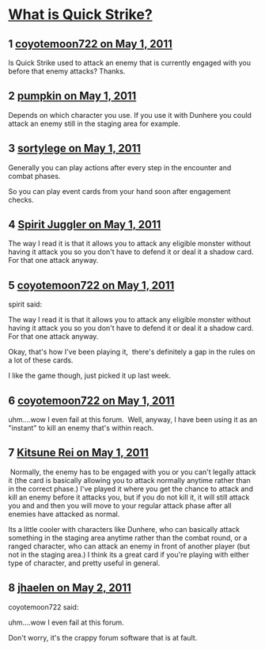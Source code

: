 # [What is Quick Strike?](https://community.fantasyflightgames.com/topic/46063-what-is-quick-strike/)

## 1 [coyotemoon722 on May 1, 2011](https://community.fantasyflightgames.com/topic/46063-what-is-quick-strike/?do=findComment&comment=461646)

Is Quick Strike used to attack an enemy that is currently engaged with you before that enemy attacks? Thanks.

## 2 [pumpkin on May 1, 2011](https://community.fantasyflightgames.com/topic/46063-what-is-quick-strike/?do=findComment&comment=461660)

Depends on which character you use. If you use it with Dunhere you could attack an enemy still in the staging area for example.

## 3 [sortylege on May 1, 2011](https://community.fantasyflightgames.com/topic/46063-what-is-quick-strike/?do=findComment&comment=461688)

Generally you can play actions after every step in the encounter and combat phases.

So you can play event cards from your hand soon after engagement checks.

## 4 [Spirit Juggler on May 1, 2011](https://community.fantasyflightgames.com/topic/46063-what-is-quick-strike/?do=findComment&comment=461690)

The way I read it is that it allows you to attack any eligible monster without having it attack you so you don't have to defend it or deal it a shadow card. For that one attack anyway. 

## 5 [coyotemoon722 on May 1, 2011](https://community.fantasyflightgames.com/topic/46063-what-is-quick-strike/?do=findComment&comment=461798)

spirit said:

The way I read it is that it allows you to attack any eligible monster without having it attack you so you don't have to defend it or deal it a shadow card. For that one attack anyway. 

Okay, that's how I've been playing it,  there's definitely a gap in the rules on a lot of these cards.

I like the game though, just picked it up last week.



## 6 [coyotemoon722 on May 1, 2011](https://community.fantasyflightgames.com/topic/46063-what-is-quick-strike/?do=findComment&comment=461800)

uhm....wow I even fail at this forum.  Well, anyway, I have been using it as an "instant" to kill an enemy that's within reach.

## 7 [Kitsune Rei on May 1, 2011](https://community.fantasyflightgames.com/topic/46063-what-is-quick-strike/?do=findComment&comment=461928)

 Normally, the enemy has to be engaged with you or you can't legally attack it (the card is basically allowing you to attack normally anytime rather than in the correct phase.) I've played it where you get the chance to attack and kill an enemy before it attacks you, but if you do not kill it, it will still attack you and and then you will move to your regular attack phase after all enemies have attacked as normal.

Its a little cooler with characters like Dunhere, who can basically attack something in the staging area anytime rather than the combat round, or a ranged character, who can attack an enemy in front of another player (but not in the staging area.) I think its a great card if you're playing with either type of character, and pretty useful in general.

## 8 [jhaelen on May 2, 2011](https://community.fantasyflightgames.com/topic/46063-what-is-quick-strike/?do=findComment&comment=462196)

coyotemoon722 said:

uhm....wow I even fail at this forum.



Don't worry, it's the crappy forum software that is at fault.

